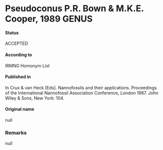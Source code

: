 Pseudoconus P.R. Bown & M.K.E. Cooper, 1989 GENUS
=======

#### Status
ACCEPTED

#### According to
IRMNG Homonym List

#### Published in
In Crux & van Heck [Eds]. Nannofossils and their applications. Proceedings of the International Nannofossil Association Conference, London 1987. John Wiley & Sons, New York: 104.

#### Original name
null

### Remarks
null